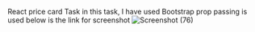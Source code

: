React price card Task
in this task, I have used Bootstrap 
prop passing is used
below is the link for screenshot
![Screenshot (76)](https://github.com/arun2352000/React_Price_Card_Task/assets/141598450/6b407e5b-4b28-483d-8b26-edd5af6800f5)
